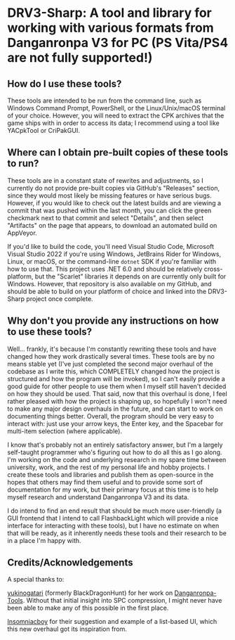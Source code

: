 # DRV3-Sharp: A tool and library for working with various formats from Danganronpa V3 for PC (PS Vita/PS4 are not fully supported!)

## How do I use these tools?
These tools are intended to be run from the command line, such as Windows Command Prompt, PowerShell, or the Linux/Unix/macOS terminal of your choice. However, you will need to extract the CPK archives that the game ships with in order to access its data; I recommend using a tool like YACpkTool or CriPakGUI.

## Where can I obtain pre-built copies of these tools to run?
These tools are in a constant state of rewrites and adjustments, so I currently do not provide pre-built copies via GitHub's "Releases" section, since they would most likely be missing features or have serious bugs. However, if you would like to check out the latest builds and are viewing a commit that was pushed within the last month, you can click the green checkmark next to that commit and select "Details", and then select "Artifacts" on the page that appears, to download an automated build on AppVeyor.

If you'd like to build the code, you'll need Visual Studio Code, Microsoft Visual Studio 2022 if you're using Windows, JetBrains Rider for Windows, Linux, or macOS, or the command-line `dotnet` SDK if you're familiar with how to use that. This project uses .NET 6.0 and should be relatively cross-platform, but the "Scarlet" libraries it depends on are currently only built for Windows. However, that repository is also available on my GitHub, and should be able to build on your platform of choice and linked into the DRV3-Sharp project once complete.

## Why don't you provide any instructions on how to use these tools?
Well... frankly, it's because I'm constantly rewriting these tools and have changed how they work drastically several times. These tools are by no means stable yet (I've just completed the second major overhaul of the codebase as I write this, which COMPLETELY changed how the project is structured and how the program will be invoked), so I can't easily provide a good guide for other people to use them when I myself still haven't decided on how they should be used. That said, now that this overhaul is done, I feel rather pleased with how the project is shaping up, so hopefully I won't need to make any major design overhauls in the future, and can start to work on documenting things better. Overall, the program should be very easy to interact with: just use your arrow keys, the Enter key, and the Spacebar for multi-item selection (where applicable).

I know that's probably not an entirely satisfactory answer, but I'm a largely self-taught programmer who's figuring out how to do all this as I go along. I'm working on the code and underlying research in my spare time between university, work, and the rest of my personal life and hobby projects. I create these tools and libraries and publish them as open-source in the hopes that others may find them useful and to provide some sort of documentation for my work, but their primary focus at this time is to help myself research and understand Danganronpa V3 and its data.

I do intend to find an end result that should be much more user-friendly (a GUI frontend that I intend to call FlashbackLight which will provide a nice interface for interacting with these tools), but I have no estimate on when that will be ready, as it inherently needs these tools and their research to be in a place I'm happy with.

## Credits/Acknowledgements
A special thanks to:

[yukinogatari](https://github.com/yukinogatari) (formerly BlackDragonHunt) for her work on [Danganronpa-Tools](https://github.com/yukinogatari/Danganronpa-Tools). Without that initial insight into SPC compression, I might never have been able to make any of this possible in the first place.

[Insomniacboy](https://github.com/Insomniacboy) for their suggestion and example of a list-based UI, which this new overhaul got its inspiration from.
